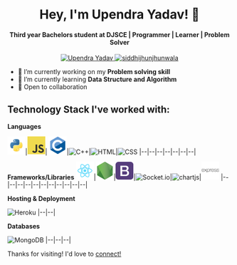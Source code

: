 <h1 align="center">Hey, I'm Upendra Yadav! 👋</h1>
<h4 align="center">Third year Bachelors student at DJSCE  | Programmer | Learner | Problem Solver</h4>

<p align="center">
  <a href="https://www.linkedin.com/in/upendra-yadav-50b06018b/"> <img src="https://media-exp1.licdn.com/dms/image/C4D03AQGsaZ3D-oyqAA/profile-displayphoto-shrink_800_800/0/1619522985850?e=1648684800&v=beta&t=kFZC1tghnexMZKVNS3KkjN_I8LS_Uc2vpL4kf-HB9MQ" alt="Upendra Yadav" /> </a>
  <a href="mailto:yupendra2000@gmail.com"> <img src="https://img.shields.io/badge/-siddhi2000jhun%40gmail.com-red?logo=gmail&logoColor=white" alt="siddhijhunjhunwala" />  </a> 
  <!-- <a href="https://instagram.com/siddhi_jhunjhunwala_1307"><img src="https://img.shields.io/badge/-siddhi__jhunjhunwala__1307-4f58ca?logo=instagram&logoColor=white"             alt="siddhijhunjhunwala" />  </a> -->
   <!-- <img src="https://komarev.com/ghpvc/?username=siddhijhunjhunwala&label=Profile%20views&color=0e75b6&style=flat" alt="siddhijhunjhunwala" />  
</p> -->

- 🔭 I’m currently working on my **Problem solving skill**
- 🌱 I’m currently learning **Data Structure and Algorithm**
- 🤝 Open to collaboration

## Technology Stack I've worked with:
**Languages**

<img title="Python" alt="Python" width="40px" src="https://raw.githubusercontent.com/github/explore/master/topics/python/python.png" />|<img alt="JS" title="JavaScript" width="40px" src="https://raw.githubusercontent.com/github/explore/master/topics/javascript/javascript.png">| <img src="https://raw.githubusercontent.com/devicons/devicon/master/icons/c/c-original.svg" alt="c" width="40" height="40"/>|<img title="C++" alt="C++" width="40px" src="https://upload.wikimedia.org/wikipedia/commons/thumb/1/18/ISO_C%2B%2B_Logo.svg/1200px-ISO_C%2B%2B_Logo.svg.png">|<img title="HTML" alt="HTML" width="40px" src="https://www.w3.org/html/logo/downloads/HTML5_Badge_512.png">|<img title="CSS" alt="CSS" width="40px" src="https://www.pngix.com/pngfile/big/193-1937198_image-result-for-css3-icon-css-logo-transparent.png">
|--|--|--|--|--|--|--|

**Frameworks/Libraries**
<img title="React" alt="React" width="40px" src="https://raw.githubusercontent.com/github/explore/master/topics/react/react.png">|<img title="Node" alt="Node" width="40px" src="https://raw.githubusercontent.com/github/explore/80688e429a7d4ef2fca1e82350fe8e3517d3494d/topics/nodejs/nodejs.png">|<img title="Bootstrap" alt="Bootstrap" width="40px" src="https://raw.githubusercontent.com/github/explore/master/topics/bootstrap/bootstrap.png">|<img title="Socket.io" alt="Socket.io" width="40px" src="https://upload.wikimedia.org/wikipedia/commons/9/96/Socket-io.svg">|<img src="https://www.chartjs.org/media/logo-title.svg" alt="chartjs" width="40" height="40"/>|<img src="https://raw.githubusercontent.com/devicons/devicon/master/icons/express/express-original-wordmark.svg" alt="express" width="40" height="40"/>
|--|--|--|--|--|--|--|--|--|--|--|


**Hosting & Deployment**

<img title="Heroku" alt="Heroku" width="40px" src="https://cdn.iconscout.com/icon/free/png-512/heroku-5-569467.png">
|--|--|

**Databases**

<img title="MongoDB" alt="MongoDB" height="30px" src="https://webassets.mongodb.com/_com_assets/cms/mongodb_logo1-76twgcu2dm.png">
|--|--|--|

Thanks for visiting! I'd love to <a href="https://www.linkedin.com/in/upendra-yadav-50b06018b/">connect!</a>